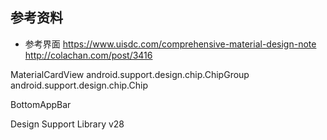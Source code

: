 ## 参考资料

* 参考界面
https://www.uisdc.com/comprehensive-material-design-note
http://colachan.com/post/3416


MaterialCardView
android.support.design.chip.ChipGroup
android.support.design.chip.Chip

BottomAppBar

Design Support Library v28



